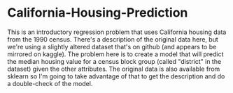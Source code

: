 # California-Housing-Prediction
This is an introductory regression problem that uses California housing data from the 1990 census. There's a description of the original data here, but we're using a slightly altered dataset that's on github (and appears to be mirrored on kaggle). The problem here is to create a model that will predict the median housing value for a census block group (called "district" in the dataset) given the other attributes. The original data is also available from sklearn so I'm going to take advantage of that to get the description and do a double-check of the model.
